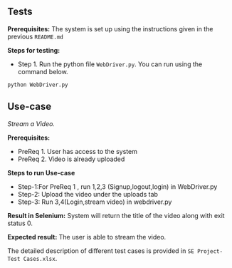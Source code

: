 ## Tests

**Prerequisites:**
The system is set up using the instructions given in the previous `README.md`

**Steps for testing:**
- Step 1. Run the python file `WebDriver.py`. You can run using the command below.
```
python WebDriver.py
```

## Use-case
*Stream a Video.*

**Prerequisites:**
- PreReq 1. User has access to the system
- PreReq 2. Video is already uploaded

**Steps to run Use-case**
- Step-1:For PreReq 1 , run 1,2,3 (Signup,logout,login) in WebDriver.py
- Step-2: Upload the video under the uploads tab
- Step-3: Run 3,4(Login,stream video) in webdriver.py

**Result in Selenium:** System will return the title of the video along with exit status 0.

**Expected result:** The user is able to stream the video.

The detailed description of different test cases is provided in `SE Project- Test Cases.xlsx`.

